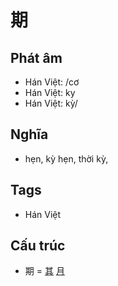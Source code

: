 # 期

## Phát âm
* Hán Việt: /cơ
* Hán Việt: ky
* Hán Việt: kỳ/

## Nghĩa
* hẹn, kỳ hẹn, thời kỳ,

## Tags
* Hán Việt

## Cấu trúc
* 期 = [其](其.md) [月](月.md)

<script>window.HANZI_FIELD='期';</script>